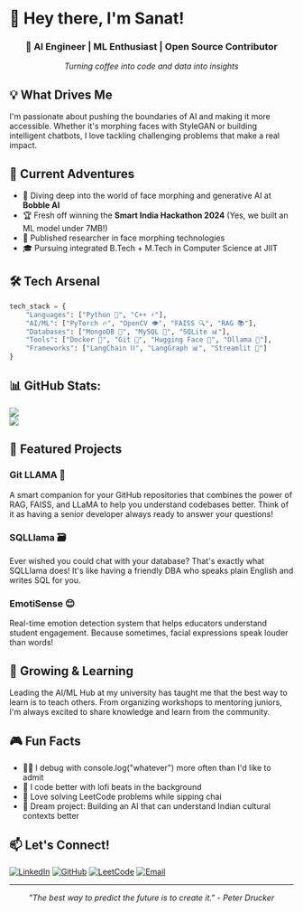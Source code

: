 # 👋 Hey there, I'm Sanat! 

<div align="center">
  
### 🚀 AI Engineer | ML Enthusiast | Open Source Contributor
*Turning coffee into code and data into insights*

</div>

## 💡 What Drives Me

I'm passionate about pushing the boundaries of AI and making it more accessible. Whether it's morphing faces with StyleGAN or building intelligent chatbots, I love tackling challenging problems that make a real impact.

## 🎯 Current Adventures

- 🧠 Diving deep into the world of face morphing and generative AI at **Bobble AI**
- 🏆 Fresh off winning the **Smart India Hackathon 2024** (Yes, we built an ML model under 7MB!)
- 🔬 Published researcher in face morphing technologies
- 🎓 Pursuing integrated B.Tech + M.Tech in Computer Science at JIIT

## 🛠️ Tech Arsenal

```python
tech_stack = {
    "Languages": ["Python 🐍", "C++ ⚡"],
    "AI/ML": ["PyTorch 🔥", "OpenCV 👁️", "FAISS 🔍", "RAG 📚"],
    "Databases": ["MongoDB 🍃", "MySQL 🐬", "SQLite 📊"],
    "Tools": ["Docker 🐳", "Git 📝", "Hugging Face 🤗", "Ollama 🦙"],
    "Frameworks": ["LangChain ⛓️", "LangGraph 📊", "Streamlit 🌊"]
}
```
## 📊 GitHub Stats:
![](https://github-readme-streak-stats.herokuapp.com/?user=sanatwalia896&theme=dark&hide_border=false)<br/>
![](https://github-readme-stats-git-masterrstaa-rickstaa.vercel.app/api/top-langs/?username=sanatwalia896&theme=dark&hide_border=false&include_all_commits=true&count_private=true&layout=compact)

## 🚀 Featured Projects

### Git LLAMA 🦙
A smart companion for your GitHub repositories that combines the power of RAG, FAISS, and LLaMA to help you understand codebases better. Think of it as having a senior developer always ready to answer your questions!

### SQLLlama 🗃️
Ever wished you could chat with your database? That's exactly what SQLLlama does! It's like having a friendly DBA who speaks plain English and writes SQL for you.

### EmotiSense 😊
Real-time emotion detection system that helps educators understand student engagement. Because sometimes, facial expressions speak louder than words!

## 🌱 Growing & Learning

Leading the AI/ML Hub at my university has taught me that the best way to learn is to teach others. From organizing workshops to mentoring juniors, I'm always excited to share knowledge and learn from the community.

## 🎮 Fun Facts

- 👨‍💻 I debug with console.log("whatever") more often than I'd like to admit
- 🎵 I code better with lofi beats in the background
- 🧩 Love solving LeetCode problems while sipping chai
- 🌟 Dream project: Building an AI that can understand Indian cultural contexts better

## 📫 Let's Connect!

[![LinkedIn](https://img.shields.io/badge/LinkedIn-0077B5?style=for-the-badge&logo=linkedin&logoColor=white)](https://linkedin.com/in/sanat-walia-a39b27241)
[![GitHub](https://img.shields.io/badge/GitHub-100000?style=for-the-badge&logo=github&logoColor=white)](https://github.com/sanatwalia896)
[![LeetCode](https://img.shields.io/badge/-LeetCode-FFA116?style=for-the-badge&logo=LeetCode&logoColor=black)](https://leetcode.com/u/codersanat896/)
[![Email](https://img.shields.io/badge/Email-D14836?style=for-the-badge&logo=gmail&logoColor=white)](mailto:codersanat896@gmail.com)

---

<div align="center">
  
*"The best way to predict the future is to create it." - Peter Drucker*

</div>
